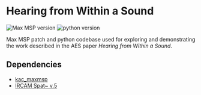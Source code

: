 # Hearing from Within a Sound


![Max MSP version](https://img.shields.io/badge/Max-8+-blue)
![python version](https://img.shields.io/badge/Python-3.11-blue)
<!-- <a href="https://doi.org/10.5281/zenodo.7274474">
![DOI](https://img.shields.io/badge/DOI-10.5281%2Fzenodo.7274474-blue)
</a> -->

Max MSP patch and python codebase used for exploring and demonstrating the work described in the AES paper _Hearing from Within a Sound_.

## Dependencies

-	[kac_maxmsp](https://github.com/lewiswolf/kac_maxmsp)
-   [IRCAM Spat~ v.5](https://forum.ircam.fr/projects/detail/spat)